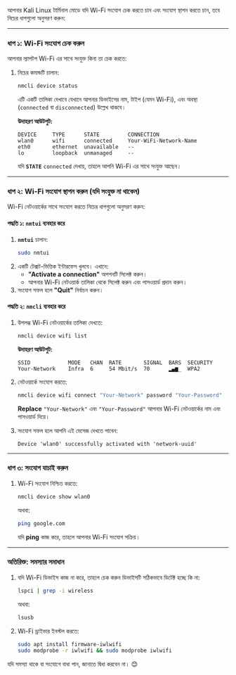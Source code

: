 আপনার Kali Linux টার্মিনাল মোডে যদি Wi-Fi সংযোগ চেক করতে চান এবং সংযোগ স্থাপন করতে চান, তবে নিচের ধাপগুলো অনুসরণ করুন:

---

### ধাপ ১: Wi-Fi সংযোগ চেক করুন
আপনার ল্যাপটপ Wi-Fi এর সাথে সংযুক্ত কিনা তা চেক করতে:
1. নিচের কমান্ডটি চালান:
   ```bash
   nmcli device status
   ```
   এটি একটি তালিকা দেখাবে যেখানে আপনার ডিভাইসের নাম, টাইপ (যেমন Wi-Fi), এবং অবস্থা (`connected` বা `disconnected`) উল্লেখ থাকবে।

   **উদাহরণ আউটপুট:**
   ```
   DEVICE     TYPE      STATE         CONNECTION
   wlan0      wifi      connected     Your-WiFi-Network-Name
   eth0       ethernet  unavailable   --
   lo         loopback  unmanaged     --
   ```
   যদি **`STATE`** `connected` দেখায়, তাহলে আপনি Wi-Fi এর সাথে সংযুক্ত আছেন।

---

### ধাপ ২: Wi-Fi সংযোগ স্থাপন করুন (যদি সংযুক্ত না থাকেন)
Wi-Fi নেটওয়ার্কের সাথে সংযোগ করতে নিচের ধাপগুলো অনুসরণ করুন:

#### পদ্ধতি ১: `nmtui` ব্যবহার করে
1. **`nmtui`** চালান:
   ```bash
   sudo nmtui
   ```
2. একটি টেক্সট-ভিত্তিক ইন্টারফেস খুলবে। এখানে:
   - **"Activate a connection"** অপশনটি সিলেক্ট করুন।
   - আপনার Wi-Fi নেটওয়ার্ক তালিকা থেকে সিলেক্ট করুন এবং পাসওয়ার্ড প্রদান করুন।
3. সংযোগ সফল হলে **"Quit"** নির্বাচন করুন।

#### পদ্ধতি ২: `nmcli` ব্যবহার করে
1. উপলব্ধ Wi-Fi নেটওয়ার্কের তালিকা দেখতে:
   ```bash
   nmcli device wifi list
   ```
   **উদাহরণ আউটপুট:**
   ```
   SSID            MODE   CHAN  RATE       SIGNAL  BARS  SECURITY
   Your-Network    Infra  6     54 Mbit/s  70      ▂▄▆_  WPA2
   ```

2. নেটওয়ার্কে সংযোগ করতে:
   ```bash
   nmcli device wifi connect "Your-Network" password "Your-Password"
   ```
   **Replace** `"Your-Network"` এবং `"Your-Password"` আপনার Wi-Fi নেটওয়ার্কের নাম এবং পাসওয়ার্ড দিয়ে।

3. সংযোগ সফল হলে আপনি এই মেসেজ দেখতে পাবেন:
   ```
   Device 'wlan0' successfully activated with 'network-uuid'
   ```

---

### ধাপ ৩: সংযোগ যাচাই করুন
1. Wi-Fi সংযোগ নিশ্চিত করতে:
   ```bash
   nmcli device show wlan0
   ```
   অথবা:
   ```bash
   ping google.com
   ```
   যদি **ping** কাজ করে, তাহলে আপনার Wi-Fi সংযোগ সক্রিয়।

---

### অতিরিক্ত: সমস্যার সমাধান
1. যদি Wi-Fi ডিভাইস কাজ না করে, তাহলে চেক করুন ডিভাইসটি সঠিকভাবে ডিটেক্ট হচ্ছে কি না:
   ```bash
   lspci | grep -i wireless
   ```
   অথবা:
   ```bash
   lsusb
   ```
2. Wi-Fi ড্রাইভার ইনস্টল করতে:
   ```bash
   sudo apt install firmware-iwlwifi
   sudo modprobe -r iwlwifi && sudo modprobe iwlwifi
   ```

যদি সমস্যা থাকে বা সংযোগে বাধা পান, জানাতে দ্বিধা করবেন না। 😊